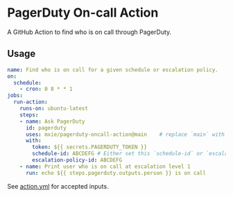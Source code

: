 # PagerDuty On-call Action

A GitHub Action to find who is on call through PagerDuty.

## Usage

```yml
name: Find who is on call for a given schedule or escalation policy.
on:
  schedule:
    - cron: 0 8 * * 1
jobs:
  run-action:
    runs-on: ubuntu-latest
    steps:
    - name: Ask PagerDuty
      id: pagerduty
      uses: mxie/pagerduty-oncall-action@main    # replace `main` with release tag
      with:
        token: ${{ secrets.PAGERDUTY_TOKEN }}
        schedule-id: ABCDEFG # Either set this `schedule-id` or `escalation-policy-id`, not both.
        escalation-policy-id: ABCDEFG
    - name: Print user who is on call at escalation level 1
      run: echo ${{ steps.pagerduty.outputs.person }} is on call
```

See [action.yml](./action.yml) for accepted inputs.
